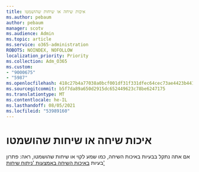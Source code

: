 ```yaml
---
title: איכות שיחה או שיחות שהושמטו
ms.author: pebaum
author: pebaum
manager: scotv
ms.audience: Admin
ms.topic: article
ms.service: o365-administration
ROBOTS: NOINDEX, NOFOLLOW
localization_priority: Priority
ms.collection: Adm_O365
ms.custom:
- "9000675"
- "5987"
ms.openlocfilehash: 418c27b4a77038a0bcf001df31f331dfec64cec73ae4423b441c849b63e0bc48
ms.sourcegitcommit: b5f7da89a650d2915dc652449623c78be6247175
ms.translationtype: MT
ms.contentlocale: he-IL
ms.lasthandoff: 08/05/2021
ms.locfileid: "53989160"
---
```

# <a name="call-quality-or-dropped-calls"></a>איכות שיחה או שיחות שהושמטו

אם אתה נתקל בבעיות באיכות השיחה, כמו שמע לקוי או שיחות שהושמטו, ראה: פתרון בעיות [באיכות השיחה באמצעות 'ניתוח שיחות'](https://docs.microsoft.com/microsoftteams/use-call-analytics-to-troubleshoot-poor-call-quality#troubleshoot-call-quality-problems-using-call-analytics)